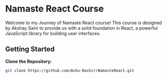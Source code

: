 # Namaste React Course

Welcome to my Journey of Namaste React course! This course is designed by Akshay Saini to provide us with a solid foundation in React, a powerful JavaScript library for building user interfaces.

## Getting Started

 **Clone the Repository:**
   ```bash
   git clone https://github.com/Ashu-Bashir/NamasteReact.git
   
